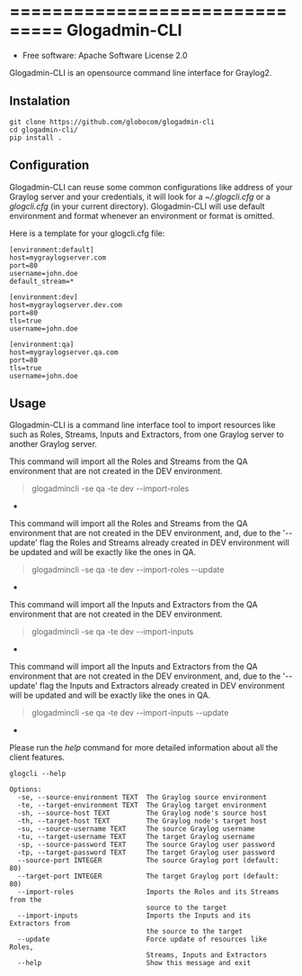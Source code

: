 ===============================
Glogadmin-CLI
===============================

* Free software: Apache Software License 2.0

Glogadmin-CLI is an opensource command line interface for Graylog2.

Instalation
--------

	git clone https://github.com/globocom/glogadmin-cli
	cd glogadmin-cli/
	pip install .


Configuration
--------

Glogadmin-CLI can reuse some common configurations like address of your Graylog server and your credentials, it will look for a
*~/.glogcli.cfg* or a *glogcli.cfg* (in your current directory). Glogadmin-CLI will use default environment and format
whenever an environment or format is omitted.

Here is a template for your glogcli.cfg file:

    [environment:default]
    host=mygraylogserver.com
    port=80
    username=john.doe
    default_stream=*

    [environment:dev]
    host=mygraylogserver.dev.com
    port=80
    tls=true
    username=john.doe

    [environment:qa]
    host=mygraylogserver.qa.com
    port=80
    tls=true
    username=john.doe


Usage
--------
Glogadmin-CLI is a command line interface tool to import resources like such as Roles, Streams, Inputs and Extractors,
from one Graylog server to another Graylog server.

This command will import all the Roles and Streams from the QA environment that are not created in the DEV environment.
> glogadmincli -se qa -te dev --import-roles

-
This command will import all the Roles and Streams from the QA environment that are not created in the DEV environment,
and, due to the '--update' flag the Roles and Streams already created in DEV environment will be updated and will be
exactly like the ones in QA.
> glogadmincli -se qa -te dev --import-roles --update

-
This command will import all the Inputs and Extractors from the QA environment that are not created in the DEV environment.
> glogadmincli -se qa -te dev --import-inputs

-
This command will import all the Inputs and Extractors from the QA environment that are not created in the DEV environment,
and, due to the '--update' flag the Inputs and Extractors already created in DEV environment will be updated and will be
exactly like the ones in QA.
> glogadmincli -se qa -te dev --import-inputs --update

-

Please run the *help* command for more detailed information about all the client features.

    glogcli --help

    Options:
      -se, --source-environment TEXT  The Graylog source environment
      -te, --target-environment TEXT  The Graylog target environment
      -sh, --source-host TEXT         The Graylog node's source host
      -th, --target-host TEXT         The Graylog node's target host
      -su, --source-username TEXT     The source Graylog username
      -tu, --target-username TEXT     The target Graylog username
      -sp, --source-password TEXT     The source Graylog user password
      -tp, --target-password TEXT     The target Graylog user password
      --source-port INTEGER           The source Graylog port (default: 80)
      --target-port INTEGER           The target Graylog port (default: 80)
      --import-roles                  Imports the Roles and its Streams from the
                                      source to the target
      --import-inputs                 Imports the Inputs and its Extractors from
                                      the source to the target
      --update                        Force update of resources like Roles,
                                      Streams, Inputs and Extractors
      --help                          Show this message and exit